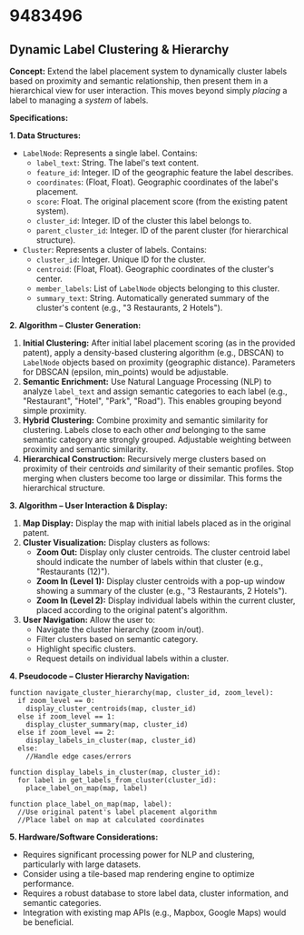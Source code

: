 # 9483496

## Dynamic Label Clustering & Hierarchy

**Concept:** Extend the label placement system to dynamically cluster labels based on proximity and semantic relationship, then present them in a hierarchical view for user interaction. This moves beyond simply *placing* a label to managing a *system* of labels.

**Specifications:**

**1. Data Structures:**

*   `LabelNode`: Represents a single label. Contains:
    *   `label_text`: String. The label's text content.
    *   `feature_id`: Integer. ID of the geographic feature the label describes.
    *   `coordinates`: (Float, Float). Geographic coordinates of the label's placement.
    *   `score`: Float. The original placement score (from the existing patent system).
    *   `cluster_id`: Integer. ID of the cluster this label belongs to.
    *   `parent_cluster_id`: Integer. ID of the parent cluster (for hierarchical structure).
*   `Cluster`: Represents a cluster of labels. Contains:
    *   `cluster_id`: Integer. Unique ID for the cluster.
    *   `centroid`: (Float, Float). Geographic coordinates of the cluster's center.
    *   `member_labels`: List of `LabelNode` objects belonging to this cluster.
    *   `summary_text`: String. Automatically generated summary of the cluster's content (e.g., "3 Restaurants, 2 Hotels").

**2. Algorithm – Cluster Generation:**

1.  **Initial Clustering:**  After initial label placement scoring (as in the provided patent), apply a density-based clustering algorithm (e.g., DBSCAN) to `LabelNode` objects based on proximity (geographic distance).  Parameters for DBSCAN (epsilon, min_points) would be adjustable.
2.  **Semantic Enrichment:**  Use Natural Language Processing (NLP) to analyze `label_text` and assign semantic categories to each label (e.g., "Restaurant", "Hotel", "Park", "Road"). This enables grouping beyond simple proximity.
3.  **Hybrid Clustering:**  Combine proximity and semantic similarity for clustering. Labels close to each other *and* belonging to the same semantic category are strongly grouped.  Adjustable weighting between proximity and semantic similarity.
4.  **Hierarchical Construction:**  Recursively merge clusters based on proximity of their centroids *and* similarity of their semantic profiles. Stop merging when clusters become too large or dissimilar. This forms the hierarchical structure.

**3. Algorithm – User Interaction & Display:**

1.  **Map Display:** Display the map with initial labels placed as in the original patent.
2.  **Cluster Visualization:**  Display clusters as follows:
    *   **Zoom Out:**  Display only cluster centroids. The cluster centroid label should indicate the number of labels within that cluster (e.g., "Restaurants (12)").
    *   **Zoom In (Level 1):** Display cluster centroids with a pop-up window showing a summary of the cluster (e.g., "3 Restaurants, 2 Hotels").
    *   **Zoom In (Level 2):** Display individual labels within the current cluster, placed according to the original patent's algorithm.
3.  **User Navigation:** Allow the user to:
    *   Navigate the cluster hierarchy (zoom in/out).
    *   Filter clusters based on semantic category.
    *   Highlight specific clusters.
    *   Request details on individual labels within a cluster.

**4. Pseudocode – Cluster Hierarchy Navigation:**

```
function navigate_cluster_hierarchy(map, cluster_id, zoom_level):
  if zoom_level == 0:
    display_cluster_centroids(map, cluster_id)
  else if zoom_level == 1:
    display_cluster_summary(map, cluster_id)
  else if zoom_level == 2:
    display_labels_in_cluster(map, cluster_id)
  else:
    //Handle edge cases/errors

function display_labels_in_cluster(map, cluster_id):
  for label in get_labels_from_cluster(cluster_id):
    place_label_on_map(map, label)

function place_label_on_map(map, label):
  //Use original patent's label placement algorithm
  //Place label on map at calculated coordinates
```

**5. Hardware/Software Considerations:**

*   Requires significant processing power for NLP and clustering, particularly with large datasets.
*   Consider using a tile-based map rendering engine to optimize performance.
*   Requires a robust database to store label data, cluster information, and semantic categories.
*   Integration with existing map APIs (e.g., Mapbox, Google Maps) would be beneficial.